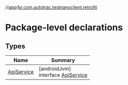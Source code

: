 //[app](../../index.md)/[br.com.autotrac.testnanoclient.retrofit](index.md)

# Package-level declarations

## Types

| Name | Summary |
|---|---|
| [ApiService](-api-service/index.md) | [androidJvm]<br>interface [ApiService](-api-service/index.md) |
